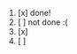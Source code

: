 <!-- 3. and 4. are not parsed as task list items -->

1. [x] done!
1. [ ] not done :(
1. [x]
1. [ ]
